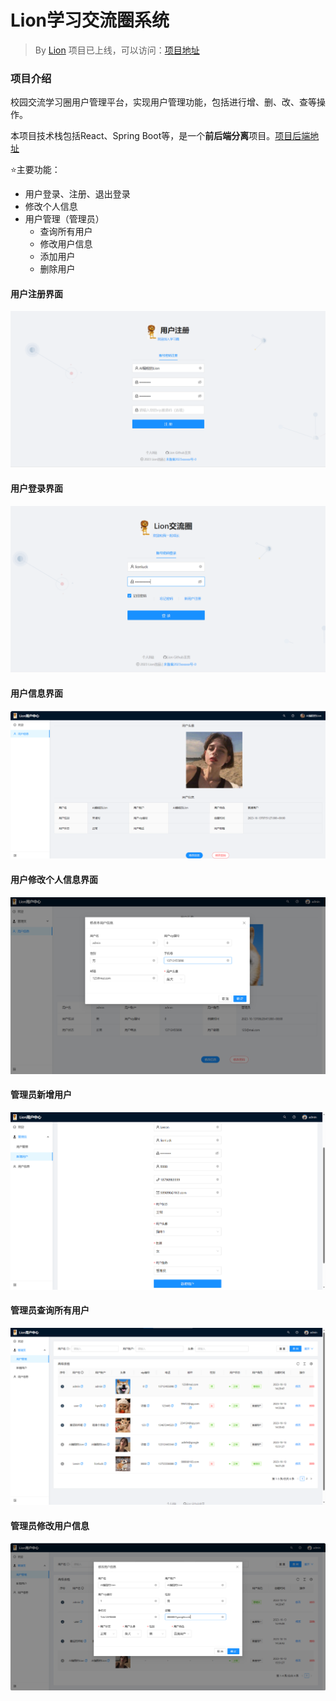 # Lion学习交流圈系统

> By [Lion](https://github.com/Lick0920)
项目已上线，可以访问：[项目地址](http://43.138.104.141/)
### 项目介绍

校园交流学习圈用户管理平台，实现用户管理功能，包括进行增、删、改、查等操作。

本项目技术栈包括React、Spring Boot等，是一个**前后端分离**项目。[项目后端地址](https://github.com/Lick0920/user-center_backend)

⭐主要功能：

- 用户登录、注册、退出登录
- 修改个人信息
- 用户管理（管理员）
  - 查询所有用户
  - 修改用户信息
  - 添加用户
  - 删除用户

#### 用户注册界面
![image](readmeshows/image-20231013153745494.png)

#### 用户登录界面

![image](readmeshows/image-20231013160515196.png)

#### 用户信息界面

![image](readmeshows/image-20231013155321985.png)
#### 用户修改个人信息界面

![image](readmeshows/image-20231013160401254.png)

#### 管理员新增用户
![image](readmeshows/image-202310131558302551.png)

#### 管理员查询所有用户
![image](readmeshows/image-20231013160236632.png)

#### 管理员修改用户信息

![image](./readmeshows/image-20231013155503620.png)
